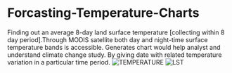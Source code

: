 # Forcasting-Temperature-Charts
Finding out an average 8-day land surface temperature [collecting within 8 day period].Through MODIS satellite both day and night-time surface temperature bands is accessible. Generates chart would help analyst and understand climate change study. By giving date with related temperature variation in a particular time period.
![TEMPERATURE](https://user-images.githubusercontent.com/90825034/232911771-c0ecbacf-9176-47fb-b117-6dba0e602925.png)
![LST](https://user-images.githubusercontent.com/90825034/232913492-d739d9e7-ae13-496f-8925-f8fca5b09d91.png)
